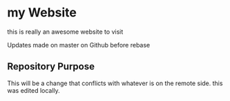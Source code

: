 # my Website

this is really an awesome website to visit

Updates made on master on Github before rebase

## Repository Purpose

This will be a change that conflicts
with whatever is on the remote side.
this was edited locally.
